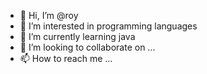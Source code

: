 - 👋 Hi, I’m @roy
- 👀 I’m interested in programming languages
- 🌱 I’m currently learning java
- 💞️ I’m looking to collaborate on ...
- 📫 How to reach me ...

<!---
roy10fg/roy10fg is a ✨ special ✨ repository because its `README.md` (this file) appears on your GitHub profile.
You can click the Preview link to take a look at your changes.
--->
